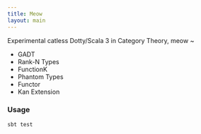 ```yaml
---
title: Meow
layout: main
---
```


Experimental catless Dotty/Scala 3 in Category Theory, meow ~

- GADT
- Rank-N Types
- FunctionK
- Phantom Types
- Functor
- Kan Extension

### Usage

```
sbt test
```
